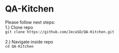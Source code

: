 # QA-Kitchen

Please follow next steps: <br />
1.)  Clone repo <br /> 
``` git clone https://github.com/JecaSD/QA-Kitchen.git ``` <br /> <br />
2.) Navigate inside repo <br />
``` cd QA-Kitchen ``` <br /> <br />
